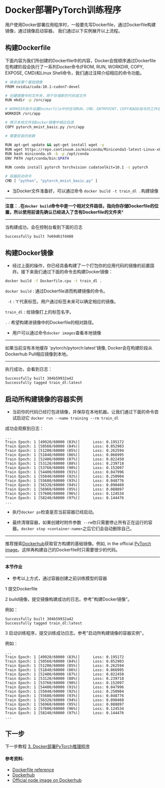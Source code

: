 # Docker部署PyTorch训练程序

用户使用Docker部署应用程序时，一般要先写Dockerfile，通过Dockerfile构建镜像，通过镜像启动容器。
我们通过以下实例展开以上流程。

## 构建Dockerfile

下面内容为我们所创建的Dockerfile中的内容，Docker会按顺序通过Dockerfile在构建阶段会执行了一系列Docker命令(FROM, RUN, WORKDIR, COPY, EXPOSE, CMD)和Linux Shell命令，我们通过注释介绍相应的命令功能。

```sh
# 继承自哪个基础镜像
FROM nvidia/cuda:10.1-cudnn7-devel

# 创建镜像中的文件夹，用于存储新的代码或文件
RUN mkdir -p /src/app

# WORKDIR指令设置Dockerfile中的任何RUN，CMD，ENTRPOINT，COPY和ADD指令的工作目录
WORKDIR /src/app

# 拷贝本地文件到Docker镜像中相应目录
COPY pytorch_mnist_basic.py /src/app

# 需要安装的依赖

RUN apt-get update && apt-get install wget -y
RUN wget https://repo.continuum.io/miniconda/Miniconda3-latest-Linux-x86_64.sh -O miniconda.sh
RUN bash miniconda.sh -b -p /opt/conda
ENV PATH /opt/conda/bin:$PATH

RUN conda install pytorch torchvision cudatoolkit=10.1 -c pytorch

# 容器启动命令
CMD [ "python", "pytorch_mnist_basic.py" ]

```

- 当Docker文件准备好，可以通过命令 `docker build -t train_dl .`构建镜像

---

**注意：` . `在`docker build`命令中是一个相对文件路径，指向你存储Dockerfile的位置，所以使用前请先确认已经进入了含有Dockerfile的文件夹***

---

当构建成功，会在控制台看到下面的日志
```sh
Successfully built 7e69d61fd488
```

## 构建Docker镜像

- 经过上面的操作，你已经具备构建了一个打包你的应用代码的镜像的前置国祚。接下来我们通过下面的命令去构建Docker镜像：

```sh
docker build -f Dockerfile.cpu -t train_dl .
```

`docker build` : 通过Dockerfile进而构建镜像的命令。

` -t` : 't'代表标签。用户通过标签未来可以确定相应的镜像。

`train_dl` : 给镜像打上的标签名字。

` . ` : 希望构建进镜像中的Dockerfile的相对路径。

- 用户可以通过命令`docker images`查看本地镜像

---

如果当前没有本地缓存 'pytorch/pytorch:latest'镜像, Docker会在构建阶段从Dockerhub Pull相应镜像到本地。

---

执行成功，会看到日志：

```
Successfully built 384b59932a42
Successfully tagged train_dl:latest
```

## 启动所构建镜像的容器实例

- 当前你的代码已经打包进镜像，并保存在本地机器。让我们通过下面的命令尝试启动它 `docker run --name training --rm train_dl`

成功会观察到日志：

```
...
Train Epoch: 1 [49920/60000 (83%)]      Loss: 0.195172
Train Epoch: 1 [50560/60000 (84%)]      Loss: 0.052903
Train Epoch: 1 [51200/60000 (85%)]      Loss: 0.262594
Train Epoch: 1 [51840/60000 (86%)]      Loss: 0.066995
Train Epoch: 1 [52480/60000 (87%)]      Loss: 0.022450
Train Epoch: 1 [53120/60000 (88%)]      Loss: 0.239718
Train Epoch: 1 [53760/60000 (90%)]      Loss: 0.152097
Train Epoch: 1 [54400/60000 (91%)]      Loss: 0.047996
Train Epoch: 1 [55040/60000 (92%)]      Loss: 0.250904
Train Epoch: 1 [55680/60000 (93%)]      Loss: 0.048776
Train Epoch: 1 [56320/60000 (94%)]      Loss: 0.090460
Train Epoch: 1 [56960/60000 (95%)]      Loss: 0.088897
Train Epoch: 1 [57600/60000 (96%)]      Loss: 0.124534
Train Epoch: 1 [58240/60000 (97%)]      Loss: 0.144476
...
```

- 执行`docker ps`检查是否当前容器已经启动。

- 最终清理容器，如果创建时附件参数` --rm`你只需要停止所有正在运行的容器。`docker stop <container-name>`之后它们会自动删除自己。

---

推荐搜索[Dockerhub](https://hub.docker.com/explore/)获取官方构建的基础镜像。例如, in the official [PyTorch image](https://hub.docker.com/r/pytorch/pytorch)。这样再构建自己的Dockerfile时只需要很少的代码。

---

#### 本节作业

* 参考以上方式，通过容器创建之前训练模型的容器

1 提交Dockerfile

2 build镜像，提交镜像构建成功的日志。参考"构建Docker镜像"。

例如：
```
Successfully built 384b59932a42
Successfully tagged train_dl:latest
```

3 启动训练程序，提交训练成功日志。参考"启动所构建镜像的容器实例"。

例如：
```
...
Train Epoch: 1 [49920/60000 (83%)]      Loss: 0.195172
Train Epoch: 1 [50560/60000 (84%)]      Loss: 0.052903
Train Epoch: 1 [51200/60000 (85%)]      Loss: 0.262594
Train Epoch: 1 [51840/60000 (86%)]      Loss: 0.066995
Train Epoch: 1 [52480/60000 (87%)]      Loss: 0.022450
Train Epoch: 1 [53120/60000 (88%)]      Loss: 0.239718
Train Epoch: 1 [53760/60000 (90%)]      Loss: 0.152097
Train Epoch: 1 [54400/60000 (91%)]      Loss: 0.047996
Train Epoch: 1 [55040/60000 (92%)]      Loss: 0.250904
Train Epoch: 1 [55680/60000 (93%)]      Loss: 0.048776
Train Epoch: 1 [56320/60000 (94%)]      Loss: 0.090460
Train Epoch: 1 [56960/60000 (95%)]      Loss: 0.088897
Train Epoch: 1 [57600/60000 (96%)]      Loss: 0.124534
Train Epoch: 1 [58240/60000 (97%)]      Loss: 0.144476
...
```


## 下一步
下一步教程 [3. Docker部署PyTorch推理程序](./inference.md)

#### 参考资料:

- [Dockerfile reference](https://docs.docker.com/engine/reference/builder/)
- [Dockerhub](https://hub.docker.com/)
- [Official node image on Dockerhub](https://hub.docker.com/_/node/)
